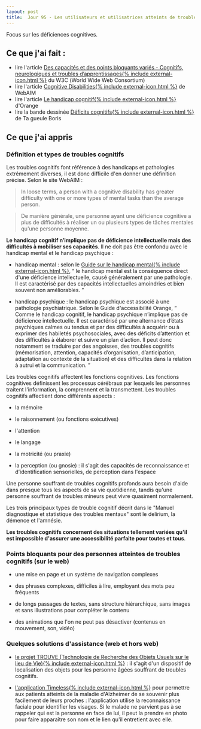 ```yaml
---
layout: post
title:  Jour 95 - Les utilisateurs et utilisatrices atteints de troubles cognitifs
---
```


Focus sur les déficiences cognitives.

## Ce que j'ai fait :
- lire l'article <a href="https://www.w3.org/WAI/people-use-web/abilities-barriers/fr#cognitive">Des capacités et des points bloquants variés - Cognitifs, neurologiques et troubles d’apprentissages{% include external-icon.html %}</a> du W3C (<span lang="en">World Wide Web Consortium</span>)
- lire l'article <a href="https://webaim.org/articles/cognitive/" lang="en" hreflang="en">Cognitive Disabilities{% include external-icon.html %}</a> de WebAIM
- lire l'article <a href="https://a11y-guidelines.orange.com/focus-cognitif.html">Le handicap cognitif{% include external-icon.html %}</a> d'Orange
- lire la bande dessinée <a href="http://tagueuleboris.com/index.php/2017/11/14/deficits-cognitifs/">Déficits cognitifs{% include external-icon.html %}</a> de Ta gueule Boris

## Ce que j'ai appris
### Définition et types de troubles cognitifs
Les troubles cognitifs font référence à des handicaps et pathologies extrêmement diverses, il est donc difficile d'en donner une définition précise. Selon le site WebAIM :

> In loose terms, a person with a cognitive disability has greater difficulty with one or more types of mental tasks than the average person.

> De manière générale, une personne ayant une déficience cognitive a plus de difficultés à réaliser un ou plusieurs types de tâches mentales qu'une personne moyenne.

**Le handicap cognitif n’implique pas de déficience intellectuelle mais des difficultés à mobiliser ses capacités**. Il ne doit pas être confondu avec le handicap mental et le handicap psychique :
- handicap mental : selon le <a href="https://github.com/DISIC/guide-handicap-mental-psychique/blob/master/guide-handicap-mental.pdf">Guide sur le handicap mental{% include external-icon.html %}</a>, <q> le handicap mental est la conséquence direct d'une déficience intellectuelle, causé généralement par une pathologie. Il est caractérisé par des capacités intellectuelles amoindries et bien souvent non améliorables. </q>

- handicap psychique : le handicap psychique est associé à une pathologie psychiatrique. Selon le Guide d'accessibilité Orange, <q> Comme le handicap cognitif, le handicap psychique n’implique pas de déficience intellectuelle. Il est caractérisé par une alternance d’états psychiques calmes ou tendus et par des difficultés à acquérir ou à exprimer des habiletés psychosociales, avec des déficits d’attention et des difficultés à élaborer et suivre un plan d’action. Il peut donc notamment se traduire par des angoisses, des troubles cognitifs (mémorisation, attention, capacités d’organisation, d’anticipation, adaptation au contexte de la situation) et des difficultés dans la relation à autrui et la communication. </q>

Les troubles cognitifs affectent les fonctions cognitives. Les fonctions cognitives définissent les processus cérébraux par lesquels les personnes traitent l'information, la comprennent et la transmettent. Les troubles cognitifs affectient donc différents aspects :
- la mémoire

- le raisonnement (ou fonctions exécutives)

- l'attention

- le langage

- la motricité (ou praxie)

- la perception (ou gnosie) : il s'agit des capacités de reconnaissance et d’identification sensorielles, de perception dans l'espace

Une personne souffrant de troubles cognitifs profonds aura besoin d'aide dans presque tous les aspects de sa vie quotidienne, tandis qu'une personne souffrant de troubles mineurs peut vivre quasiment normalement.

Les trois principaux types de trouble cognitif décrit dans le "Manuel diagnostique et statistique des troubles mentaux" sont le delirium, la démence et l'amnésie.

**Les troubles cognitifs concernent des situations tellement variées qu'il est impossible d'assurer une accessibilité parfaite pour toutes et tous**.

### Points bloquants pour des personnes atteintes de troubles cognitifs (sur le web)
- une mise en page et un système de navigation complexes

- des phrases complexes, difficiles à lire, employant des mots peu fréquents

- de longs passages de textes, sans structure hiérarchique, sans images et sans illustrations pour compléter le contenu

- des animations que l'on ne peut pas désactiver (contenus en mouvement, son, vidéo)

### Quelques solutions d'assistance (web et hors web)
- <a href="https://www.lusage.org/technologies-dassistance.html">le projet TROUVE (Technologie de Recherche des Objets Usuels sur le lieu de Vie){% include external-icon.html %}</a> : il s'agit d'un dispositif de localisation des objets pour les personne âgées souffrant de troubles cognitifs.

- <a href="https://www.indiegogo.com/projects/timeless-a-mobile-app-for-alzheimer-s-patients#/">l'application Timeless{% include external-icon.html %}</a> pour permettre aux patients atteints de la maladie d'Alzheimer de se souvenir plus facilement de leurs proches : l'application utilise la reconnaissance faciale pour identifier les visages. Si le malade ne parvient pas à se rappeler qui est la personne en face de lui, il peut la prendre en photo pour faire apparaître son nom et le lien qu'il entretient avec elle.  


